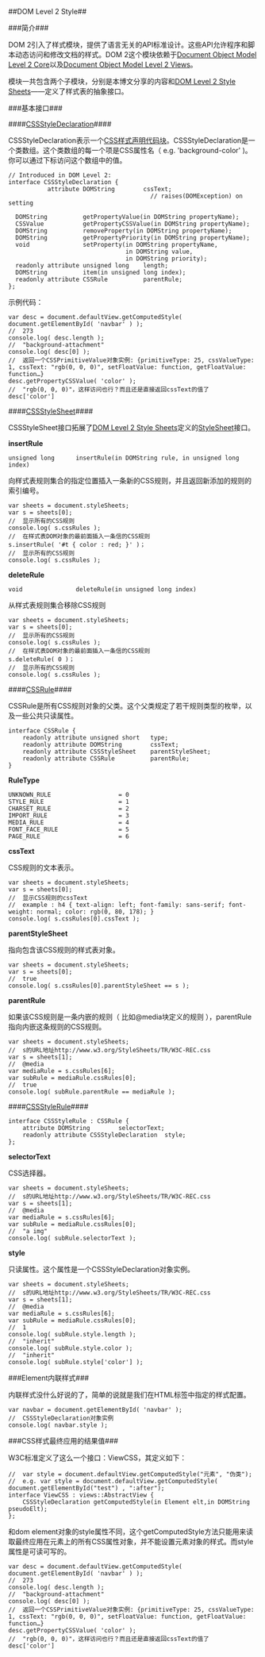 ##DOM Level 2 Style##

###简介###

DOM 2引入了样式模块，提供了语言无关的API标准设计。这些API允许程序和脚本动态访问和修改文档的样式。DOM 2这个模块依赖于[Document Object Model Level 2 Core](http://www.w3.org/TR/2000/REC-DOM-Level-2-Core-20001113/)以及[Document Object Model Level 2 Views](http://www.w3.org/TR/2000/REC-DOM-Level-2-Views-20001113/)。

模块一共包含两个子模块，分别是本博文分享的内容和[DOM Level 2 Style Sheets]()——定义了样式表的抽象接口。

###基本接口###

####[CSSStyleDeclaration](http://www.w3.org/TR/2000/REC-DOM-Level-2-Style-20001113/css.html#CSS-CSSStyleDeclaration "CSSStyleDeclaration")####

CSSStyleDeclaration表示一个[CSS样式声明代码块](http://www.w3.org/TR/1998/REC-CSS2-19980512/syndata.html#block)。CSSStyleDeclaration是一个类数组。这个类数组的每一个项是CSS属性名（ e.g. 'background-color' )。你可以通过下标访问这个数组中的值。

    // Introduced in DOM Level 2:
    interface CSSStyleDeclaration {
               attribute DOMString        cssText;
                                            // raises(DOMException) on setting
    
      DOMString          getPropertyValue(in DOMString propertyName);
      CSSValue           getPropertyCSSValue(in DOMString propertyName);
      DOMString          removeProperty(in DOMString propertyName);
      DOMString          getPropertyPriority(in DOMString propertyName);
      void               setProperty(in DOMString propertyName, 
                                     in DOMString value, 
                                     in DOMString priority);
      readonly attribute unsigned long    length;
      DOMString          item(in unsigned long index);
      readonly attribute CSSRule          parentRule;
    };
    
示例代码：
    
    var desc = document.defaultView.getComputedStyle( document.getElementById( 'navbar' ) );
    //  273
    console.log( desc.length );
    //  "background-attachment"
    console.log( desc[0] );
    //  返回一个CSSPrimitiveValue对象实例: {primitiveType: 25, cssValueType: 1, cssText: "rgb(0, 0, 0)", setFloatValue: function, getFloatValue: function…}
    desc.getPropertyCSSValue( 'color' );
    //  "rgb(0, 0, 0)"，这样访问也行？而且还是直接返回cssText的值了
    desc['color']

####[CSSStyleSheet](http://www.w3.org/TR/2000/REC-DOM-Level-2-Style-20001113/css.html#CSS-CSSStyleSheet)####

CSSStyleSheet接口拓展了[DOM Level 2 Style Sheets]()定义的[StyleSheet](http://www.w3.org/TR/2000/REC-DOM-Level-2-Style-20001113/stylesheets.html#StyleSheets-fundamental)接口。

__insertRule__

    unsigned long      insertRule(in DOMString rule, in unsigned long index)

向样式表规则集合的指定位置插入一条新的CSS规则，并且返回新添加的规则的索引编号。

    var sheets = document.styleSheets;
    var s = sheets[0];
    //  显示所有的CSS规则
    console.log( s.cssRules );
    //  在样式表DOM对象的最前面插入一条信的CSS规则
    s.insertRule( '#t { color : red; }' )；
    //  显示所有的CSS规则
    console.log( s.cssRules );
    
__deleteRule__ 

    void               deleteRule(in unsigned long index)
    
从样式表规则集合移除CSS规则

    var sheets = document.styleSheets;
    var s = sheets[0];
    //  显示所有的CSS规则
    console.log( s.cssRules );
    //  在样式表DOM对象的最前面插入一条信的CSS规则
    s.deleteRule( 0 )；
    //  显示所有的CSS规则
    console.log( s.cssRules );
    
####[CSSRule](http://www.w3.org/TR/2000/REC-DOM-Level-2-Style-20001113/css.html#CSS-CSSRule)####

CSSRule是所有CSS规则对象的父类。这个父类规定了若干规则类型的枚举，以及一些公共只读属性。

    interface CSSRule {
        readonly attribute unsigned short   type;
        readonly attribute DOMString        cssText;
        readonly attribute CSSStyleSheet    parentStyleSheet;
        readonly attribute CSSRule          parentRule;
    }

__RuleType__

    UNKNOWN_RULE                   = 0
    STYLE_RULE                     = 1
    CHARSET_RULE                   = 2
    IMPORT_RULE                    = 3
    MEDIA_RULE                     = 4
    FONT_FACE_RULE                 = 5
    PAGE_RULE                      = 6
    
__cssText__

CSS规则的文本表示。

    var sheets = document.styleSheets;
    var s = sheets[0];
    //  显示CSS规则的cssText
    //  example : h4 { text-align: left; font-family: sans-serif; font-weight: normal; color: rgb(0, 80, 178); }
    console.log( s.cssRules[0].cssText );
    
__parentStyleSheet__

指向包含该CSS规则的样式表对象。

    var sheets = document.styleSheets;
    var s = sheets[0];
    //  true
    console.log( s.cssRules[0].parentStyleSheet == s );

__parentRule__

如果该CSS规则是一条内嵌的规则（ 比如@media块定义的规则 ），parentRule指向内嵌这条规则的CSS规则。

    var sheets = document.styleSheets;
    //  s的URL地址http://www.w3.org/StyleSheets/TR/W3C-REC.css
    var s = sheets[1];
    //  @media
    var mediaRule = s.cssRules[6];
    var subRule = mediaRule.cssRules[0];
    //  true
    console.log( subRule.parentRule == mediaRule );
    
####[CSSStyleRule](http://www.w3.org/TR/2000/REC-DOM-Level-2-Style-20001113/css.html#CSS-CSSStyleRule)####

    interface CSSStyleRule : CSSRule {
        attribute DOMString        selectorText;
        readonly attribute CSSStyleDeclaration  style;
    };
    
__selectorText__

CSS选择器。

    var sheets = document.styleSheets;
    //  s的URL地址http://www.w3.org/StyleSheets/TR/W3C-REC.css
    var s = sheets[1];
    //  @media
    var mediaRule = s.cssRules[6];
    var subRule = mediaRule.cssRules[0];
    //  "a img"
    console.log( subRule.selectorText );

__style__

只读属性。这个属性是一个CSSStyleDeclaration对象实例。

    var sheets = document.styleSheets;
    //  s的URL地址http://www.w3.org/StyleSheets/TR/W3C-REC.css
    var s = sheets[1];
    //  @media
    var mediaRule = s.cssRules[6];
    var subRule = mediaRule.cssRules[0];
    //  1
    console.log( subRule.style.length );
    //  "inherit"
    console.log( subRule.style.color );
    //  "inherit"
    console.log( subRule.style['color'] );
    
###Element内联样式###

内联样式没什么好说的了，简单的说就是我们在HTML标签中指定的样式配置。

    var navbar = document.getElementById( 'navbar' );
    //  CSSStyleDeclaration对象实例
    console.log( navbar.style );
    
###CSS样式最终应用的结果值###

W3C标准定义了这么一个接口：ViewCSS，其定义如下：

    //  var style = document.defaultView.getComputedStyle("元素", "伪类");
    //  e.g. var style = document.defaultView.getComputedStyle( document.getElementById("test") , ":after");
    interface ViewCSS : views::AbstractView {
        CSSStyleDeclaration getComputedStyle(in Element elt,in DOMString pseudoElt);
    };
    
和dom element对象的style属性不同，这个getComputedStyle方法只能用来读取最终应用在元素上的所有CSS属性对象，并不能设置元素对象的样式。而style属性是可读可写的。

    var desc = document.defaultView.getComputedStyle( document.getElementById( 'navbar' ) );
    //  273
    console.log( desc.length );
    //  "background-attachment"
    console.log( desc[0] );
    //  返回一个CSSPrimitiveValue对象实例: {primitiveType: 25, cssValueType: 1, cssText: "rgb(0, 0, 0)", setFloatValue: function, getFloatValue: function…}
    desc.getPropertyCSSValue( 'color' );
    //  "rgb(0, 0, 0)"，这样访问也行？而且还是直接返回cssText的值了
    desc['color']
    
